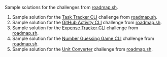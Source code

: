 Sample solutions for the challenges from [roadmap.sh](https://roadmap.sh/).
1. Sample solution for the [Task Tracker CLI](https://roadmap.sh/projects/task-tracker) challenge from [roadmap.sh](https://roadmap.sh/).
2. Sample solution for the [GitHub Activity CLI](https://roadmap.sh/projects/github-user-activity) challenge from [roadmap.sh](https://roadmap.sh/).
3. Sample solution for the [Expense Tracker CLI](https://roadmap.sh/projects/expense-tracker) challenge from [roadmap.sh](https://roadmap.sh/).
4. Sample solution for the [Number Guessing Game CLI](https://roadmap.sh/projects/number-guessing-game) challenge from [roadmap.sh](https://roadmap.sh/).
5. Sample solution for the [Unit Converter](https://roadmap.sh/projects/unit-converter) challenge from [roadmap.sh](https://roadmap.sh/).
